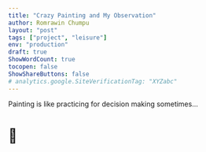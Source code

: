 ```yaml
---
title: "Crazy Painting and My Observation"
author: Romrawin Chumpu
layout: "post"
tags: ["project", "leisure"]
env: "production"
draft: true
ShowWordCount: true
tocopen: false
ShowShareButtons: false
# analytics.google.SiteVerificationTag: "XYZabc"
---
```


Painting is like practicing for decision making sometimes...

# 💓

